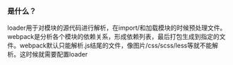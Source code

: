 ### 是什么？ 

  loader用于对模块的源代码进行解析，在import/和加载模块的时候预处理文件。
  webpack是分析各个模块的依赖关系，形成依赖列表，最后打包生成到指定的文件。webpack默认只能解析.js结尾的文件，像图片/css/scss/less等就不能解析。这时候就需要配置loader
  